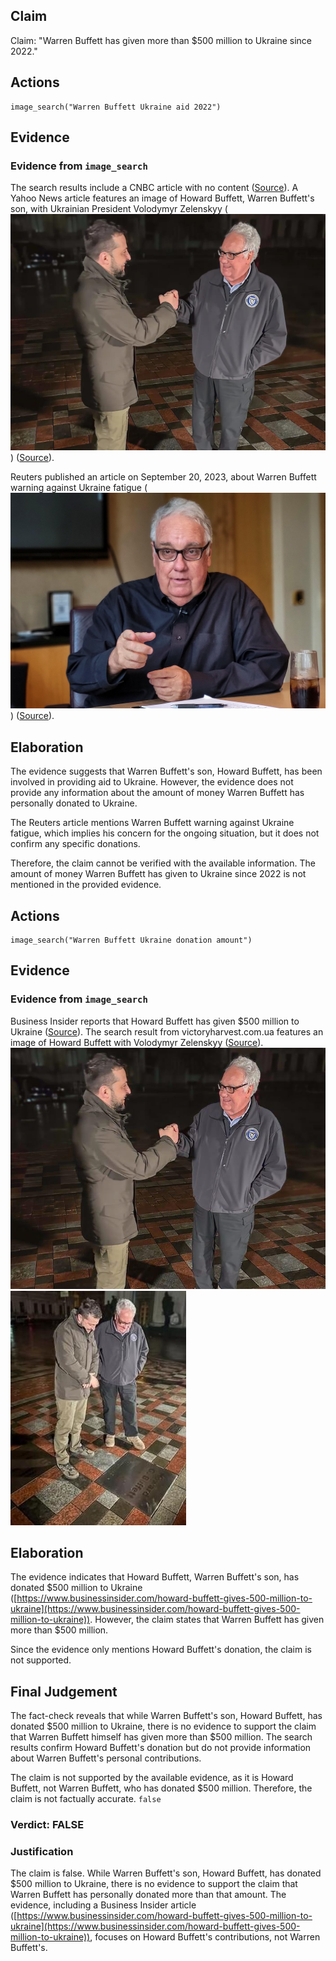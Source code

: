 ## Claim
Claim: "Warren Buffett has given more than $500 million to Ukraine since 2022."

## Actions
```
image_search("Warren Buffett Ukraine aid 2022")
```

## Evidence
### Evidence from `image_search`
The search results include a CNBC article with no content ([Source](https://www.cnbc.com/2022/06/13/buffetts-son-donates-2point7-million-to-ukraine-after-zelenskyy-meeting.html)). A Yahoo News article features an image of Howard Buffett, Warren Buffett's son, with Ukrainian President Volodymyr Zelenskyy (![image 6232](media/2025-08-29_22-39-1756507198-830154.jpg)) ([Source](https://news.yahoo.com/warren-buffets-son-howard-given-115843841.html)).

Reuters published an article on September 20, 2023, about Warren Buffett warning against Ukraine fatigue (![image 6233](media/2025-08-29_22-39-1756507199-613162.jpg)) ([Source](https://www.reuters.com/world/europe/us-philanthropist-buffett-warns-against-ukraine-fatigue-2023-09-20/)).


## Elaboration
The evidence suggests that Warren Buffett's son, Howard Buffett, has been involved in providing aid to Ukraine. However, the evidence does not provide any information about the amount of money Warren Buffett has personally donated to Ukraine.

The Reuters article mentions Warren Buffett warning against Ukraine fatigue, which implies his concern for the ongoing situation, but it does not confirm any specific donations.

Therefore, the claim cannot be verified with the available information. The amount of money Warren Buffett has given to Ukraine since 2022 is not mentioned in the provided evidence.


## Actions
```
image_search("Warren Buffett Ukraine donation amount")
```

## Evidence
### Evidence from `image_search`
Business Insider reports that Howard Buffett has given $500 million to Ukraine ([Source](https://www.businessinsider.com/howard-buffett-gives-500-million-to-ukraine)). The search result from victoryharvest.com.ua features an image of Howard Buffett with Volodymyr Zelenskyy ([Source](https://www.victoryharvest.com.ua/en/news/velikij-drug-ukrayini-govard-baffet-nadaye-500-miljoniv-gumanitarnoyi-dopomogi)). ![image 6239](media/2025-08-29_22-40-1756507212-212915.jpg) ![image 6240](media/2025-08-29_22-40-1756507212-702099.jpg)


## Elaboration
The evidence indicates that Howard Buffett, Warren Buffett's son, has donated $500 million to Ukraine ([https://www.businessinsider.com/howard-buffett-gives-500-million-to-ukraine](https://www.businessinsider.com/howard-buffett-gives-500-million-to-ukraine)). However, the claim states that Warren Buffett has given more than $500 million.

Since the evidence only mentions Howard Buffett's donation, the claim is not supported.


## Final Judgement
The fact-check reveals that while Warren Buffett's son, Howard Buffett, has donated $500 million to Ukraine, there is no evidence to support the claim that Warren Buffett himself has given more than $500 million. The search results confirm Howard Buffett's donation but do not provide information about Warren Buffett's personal contributions.

The claim is not supported by the available evidence, as it is Howard Buffett, not Warren Buffett, who has donated $500 million. Therefore, the claim is not factually accurate. `false`


### Verdict: FALSE

### Justification
The claim is false. While Warren Buffett's son, Howard Buffett, has donated $500 million to Ukraine, there is no evidence to support the claim that Warren Buffett has personally donated more than that amount. The evidence, including a Business Insider article ([https://www.businessinsider.com/howard-buffett-gives-500-million-to-ukraine](https://www.businessinsider.com/howard-buffett-gives-500-million-to-ukraine)), focuses on Howard Buffett's contributions, not Warren Buffett's.
